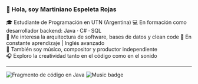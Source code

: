 ### 👋 Hola, soy Martiniano Espeleta Rojas

🎓 Estudiante de Programación en UTN (Argentina)
💻 En formación como desarrollador backend: Java · C# · SQL  
🌱 Me interesa la arquitectura de software, bases de datos y clean code 
🧠 En constante aprendizaje | Inglés avanzado  
🎸 También soy músico, compositor y productor independiente  
🎧 Exploro la creatividad tanto en el código como en el sonido  

---
![Fragmento de código en Java](https://ar.images.search.yahoo.com/images/view;_ylt=AwrFEeUMtQdo17M1Z4Ot9Qt.;_ylu=c2VjA3NyBHNsawNpbWcEb2lkAzZlNmYzMzFlNTFhOTI3YWZlNjUwNDQwNzUwZmE3ZmViBGdwb3MDMTEEaXQDYmluZw--?back=https%3A%2F%2Far.images.search.yahoo.com%2Fsearch%2Fimages%3Fp%3Dsoftware%26type%3DE210AR91215G0%26fr%3Dmcafee%26fr2%3Dpiv-web%26tab%3Dorganic%26ri%3D11&w=1240&h=930&imgurl=quasa.io%2Fstorage%2Fimages%2Fnews%2Fgv7yMmx7TCgbzqbWlsKfeADarYNtLaptgZgu7bzz.jpg&rurl=https%3A%2F%2Fquasa.io%2Fmedia%2Fsteps-to-successful-software-development-process&size=323KB&p=software&oid=6e6f331e51a927afe650440750fa7feb&fr2=piv-web&fr=mcafee&tt=Steps+to+Successful+Software+Development+Process&b=0&ni=21&no=11&ts=&tab=organic&sigr=RLUF5xSLBQ31&sigb=nUYfxE6TYOD5&sigi=MgwN0vzTrmsd&sigt=Uky7.SSRJjEI&.crumb=ICW.kTqWBhX&fr=mcafee&fr2=piv-web&type=E210AR91215G0)
![Music badge](https://img.shields.io/badge/Music-Creativity-blueviolet?style=flat-square&logo=spotify)
